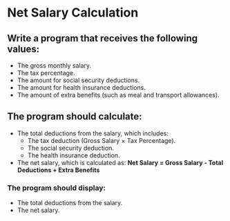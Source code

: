 # Net Salary Calculation

## Write a program that receives the following values:
* The gross monthly salary.
* The tax percentage.
* The amount for social security deductions.
* The amount for health insurance deductions.
* The amount of extra benefits (such as meal and transport allowances).

## The program should calculate:
* The total deductions from the salary, which includes:
  * The tax deduction (Gross Salary × Tax Percentage).
  * The social security deduction.
  * The health insurance deduction.
* The net salary, which is calculated as:
  **Net Salary = Gross Salary - Total Deductions + Extra Benefits**

### The program should display:
* The total deductions from the salary.
* The net salary.
